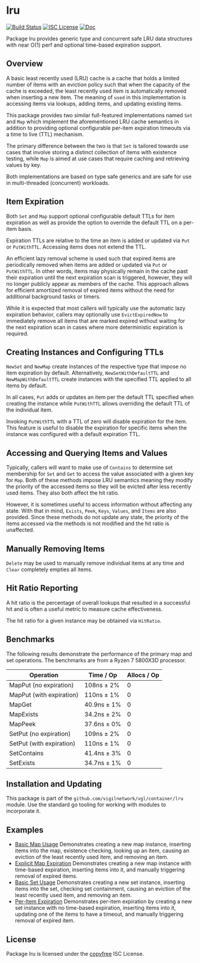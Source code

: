lru
===

[![Build Status](https://github.com/vigilnetwork/vgl/workflows/Build%20and%20Test/badge.svg)](https://github.com/vigilnetwork/vgl/actions)
[![ISC License](https://img.shields.io/badge/license-ISC-blue.svg)](http://copyfree.org)
[![Doc](https://img.shields.io/badge/doc-reference-blue.svg)](https://pkg.go.dev/github.com/vigilnetwork/vgl/container/lru)

Package lru provides generic type and concurrent safe LRU data structures with
near O(1) perf and optional time-based expiration support.

## Overview

A basic least recently used (LRU) cache is a cache that holds a limited number
of items with an eviction policy such that when the capacity of the cache is
exceeded, the least recently used item is automatically removed when inserting a
new item.  The meaning of `used` in this implementation is accessing items via
lookups, adding items, and updating existing items.

This package provides two similar full-featured implementations named `Set` and
`Map` which implement the aforementioned LRU cache semantics in addition to
providing optional configurable per-item expiration timeouts via a time to live
(TTL) mechanism.

The primary difference between the two is that `Set` is tailored towards use
cases that involve storing a distinct collection of items with existence
testing, while `Map` is aimed at use cases that require caching and retrieving
values by key.

Both implementations are based on type safe generics and are safe for use in
multi-threaded (concurrent) workloads.

## Item Expiration

Both `Set` and `Map` support optional configurable default TTLs for item
expiration as well as provide the option to override the default TTL on a
per-item basis.

Expiration TTLs are relative to the time an item is added or updated via `Put`
or `PutWithTTL`.  Accessing items does not extend the TTL.

An efficient lazy removal scheme is used such that expired items are
periodically removed when items are added or updated via `Put` or `PutWithTTL`.
In other words, items may physically remain in the cache past their expiration
until the next expiration scan is triggered, however, they will no longer
publicly appear as members of the cache.  This approach allows for efficient
amortized removal of expired items without the need for additional background
tasks or timers.

While it is expected that most callers will typically use the automatic lazy
expiration behavior, callers may optionally use `EvictExpiredNow` to immediately
remove all items that are marked expired without waiting for the next expiration
scan in cases where more deterministic expiration is required.

## Creating Instances and Configuring TTLs

`NewSet` and `NewMap` create instances of the respective type that impose no
item expiration by default.  Alternatively, `NewSetWithDefaultTTL` and
`NewMapWithDefaultTTL` create instances with the specified TTL applied to all
items by default.

In all cases, `Put` adds or updates an item per the default TTL specified when
creating the instance while `PutWithTTL` allows overriding the default TTL of
the individual item.

Invoking `PutWithTTL` with a TTL of zero will disable expiration for the item.
This feature is useful to disable the expiration for specific items when the
instance was configured with a default expiration TTL.

## Accessing and Querying Items and Values

Typically, callers will want to make use of `Contains` to determine set
membership for `Set` and `Get` to access the value associated with a given key
for `Map`.  Both of these methods impose LRU semantics meaning they modify the
priority of the accessed items so they will be evicted after less recently used
items.  They also both affect the hit ratio.

However, it is sometimes useful to access information without affecting any
state.  With that in mind, `Exists`, `Peek`, `Keys`, `Values`, and `Items` are
also provided.  Since these methods do not update any state, the priority of the
items accessed via the methods is not modified and the hit ratio is unaffected.

## Manually Removing Items

`Delete` may be used to manually remove individual items at any time and `Clear`
completely empties all items.

## Hit Ratio Reporting

A hit ratio is the percentage of overall lookups that resulted in a successful
hit and is often a useful metric to measure cache effectiveness.

The hit ratio for a given instance may be obtained via `HitRatio`.

## Benchmarks

The following results demonstrate the performance of the primary map and set
operations.  The benchmarks are from a Ryzen 7 5800X3D processor.

Operation                  | Time / Op   | Allocs / Op
---------------------------|-------------|------------
MapPut (no expiration)     | 108ns ± 2%  | 0
MapPut (with expiration)   | 110ns ± 1%  | 0
MapGet                     | 40.9ns ± 1% | 0
MapExists                  | 34.2ns ± 2% | 0
MapPeek                    | 37.6ns ± 0% | 0
SetPut (no expiration)     | 109ns ± 2%  | 0
SetPut (with expiration)   | 110ns ± 1%  | 0
SetContains                | 41.4ns ± 3% | 0
SetExists                  | 34.7ns ± 1% | 0

## Installation and Updating

This package is part of the `github.com/vigilnetwork/vgl/container/lru`
module.  Use the standard go tooling for working with modules to incorporate it.

## Examples

* [Basic Map Usage](https://pkg.go.dev/github.com/vigilnetwork/vgl/container/lru#example-package-BasicMapUsage)
  Demonstrates creating a new map instance, inserting items into the map,
  existence checking, looking up an item, causing an eviction of the
  least recently used item, and removing an item.
* [Explicit Map Expiration](https://pkg.go.dev/github.com/vigilnetwork/vgl/container/lru#example-package-ExplicitMapExpiration)
  Demonstrates creating a new map instance with time-based expiration, inserting
  items into it, and manually triggering removal of expired items.
* [Basic Set Usage](https://pkg.go.dev/github.com/vigilnetwork/vgl/container/lru#example-package-BasicSetUsage)
  Demonstrates creating a new set instance, inserting items into the set,
  checking set containment, causing an eviction of the least recently used item,
  and removing an item.
* [Per-Item Expiration](https://pkg.go.dev/github.com/vigilnetwork/vgl/container/lru#example-Set.PutWithTTL)
  Demonstrates per-item expiration by creating a new set instance with no
  time-based expiration, inserting items into it, updating one of the items to
  have a timeout, and manually triggering removal of expired item.

## License

Package lru is licensed under the [copyfree](http://copyfree.org) ISC License.
